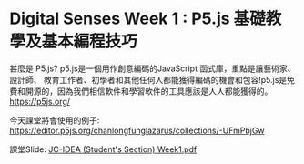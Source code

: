 # Digital Senses Week 1 : P5.js 基礎教學及基本編程技巧


甚麼是 P5.js?
p5.js是一個用作創意編碼的JavaScript 函式庫，重點是讓藝術家、設計師、 教育工作者、初學者和其他任何人都能獲得編碼的機會和包容!p5.js是免費和開源的，因為我們相信軟件和學習軟件的工具應該是人人都能獲得的。
https://p5js.org/

今天課堂將會使用的例子:
https://editor.p5js.org/chanlongfunglazarus/collections/-UFmPbjGw

課堂Slide:
[JC-IDEA (Student's Section) Week1.pdf](https://github.com/JC-Project-IDEA/Digital-Senses-Week-1/files/10738796/JC-IDEA.Student.s.Section.Week1.pdf)
